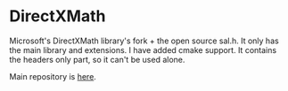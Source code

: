 # DirectXMath
Microsoft's DirectXMath library's fork + the open source sal.h. It only has the main library and extensions. I have added cmake support. It contains the headers only part, so it can't be used alone.

Main repository is [here](https://github.com/microsoft/DirectXMath).
